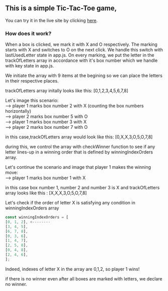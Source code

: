 ## This is a simple Tic-Tac-Toe game,

You can try it in the live site by clicking [here](https://pedantic-benz-58aefd.netlify.app/).

### How does it work?

When a box is clicked, we mark it with X and O respectively. The marking starts with X
and switches to O on the next click. We handle this switch with lastUsedLetter
state in app.js. On every marking, we put the letter in the trackOfLetters array in accordance with it's box number which we handle with key state in app.js.

We initiate the array with 9 items at the begining so we can place the letters in
their respective places.

trackOfLetters array initally looks like this: [0,1,2,3,4,5,6,7,8]

Let's image this scenario:  
--> player 1 marks box number 2 with X (counting the box numbers horizontally)   
--> player 2 marks box number 5 with O   
--> player 1 marks box number 3 with X   
--> player 2 marks box number 7 with O  

in this case,trackOfLetters array would look like this: [0,X,X,3,O,5,O,7,8]

during this, we control the array with checkWinner function to see if any letter
lines-up in a winning order that is defined by winningIndexOrders array.

Let's continue the scenario and image that player 1 makes the winning move:  
--> player 1 marks box number 1 with X

in this case box number 1, number 2 and number 3 is X and trackOfLetters array looks like this : [X,X,X,3,O,5,O,7,8]

Let's check if the order of letter X is satisfying any condition in winningIndexOrders
array

```javascript
const winningIndexOrders = [
[0, 1, 2], <--------
[3, 4, 5],
[6, 7, 8],
[0, 3, 6],
[1, 4, 7],
[2, 5, 8],
[0, 4, 8],
[2, 4, 6],
];
```

Indeed, indexes of letter X in the array are 0,1,2, so player 1 wins!

if there is no winner even after all boxes are marked with letters, we declare no winner.
